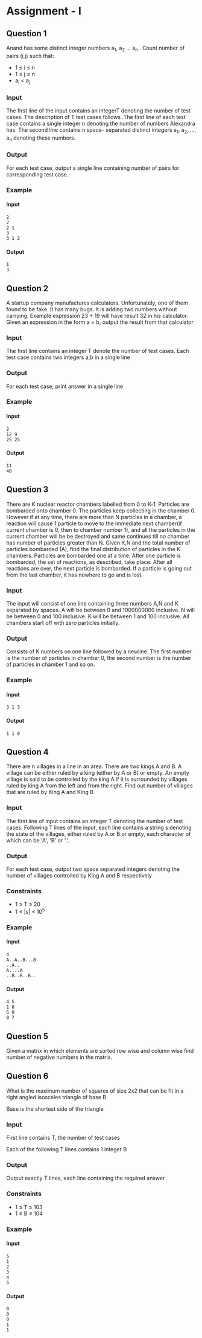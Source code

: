 # Assignment - I


## Question 1

Anand has some distinct integer numbers a<sub>1</sub>, a<sub>2</sub> ... a<sub>n</sub> . Count number of pairs (i,j) such that:

* 1 &le; i &le; n
* 1 &le; j &le; n
* a<sub>i</sub> &lt; a<sub>j</sub>

### Input

The first line of the input contains an integerT denoting the number of test cases. The
description of T test cases follows .The first line of each test case contains a single
integer n denoting the number of numbers Alexandra has. The second line contains n space-
separated distinct integers a<sub>1</sub>, a<sub>2</sub>, ..., a<sub>n</sub> denoting these numbers.

### Output

For each test case, output a single line containing number of pairs for corresponding test case.

### Example

#### Input

```
2
2
2 1
3
3 1 2
```

#### Output

```
1
3
```

## Question 2

A startup company manufactures calculators. Unfortunately, one of them found to be fake. It has
many bugs. It is adding two numbers without carrying. Example expression 23 + 19 will have result
32 in his calculator. Given an expression in the form a + b, output the result from that calculator

### Input

The first line contains an integer T denote the number of test cases. Each test case contains two integers
a,b in a single line

### Output

For each test case, print answer in a single line

### Example

#### Input

```
2
12 9
25 25
```

#### Output

```
11
40
```

## Question 3

There are K nuclear reactor chambers labelled from 0 to K-1. Particles are bombarded onto
chamber 0. The particles keep collecting in the chamber 0. However if at any time, there are
more than N particles in a chamber, a reaction will cause 1 particle to move to the immediate
next chamber(if current chamber is 0, then to chamber number 1), and all the particles in the
current chamber will be be destroyed and same continues till no chamber has number of
particles greater than N. Given K,N and the total number of particles bombarded (A), find the final
distribution of particles in the K chambers. Particles are bombarded one at a time. After one
particle is bombarded, the set of reactions, as described, take place. After all reactions are over,
the next particle is bombarded. If a particle is going out from the last chamber, it has nowhere to
go and is lost.

### Input

The input will consist of one line containing three numbers A,N and K separated by spaces. A will
be between 0 and 1000000000 inclusive. N will be between 0 and 100 inclusive. K will be
between 1 and 100 inclusive. All chambers start off with zero particles initially.

### Output

Consists of K numbers on one line followed by a newline. The first number is the number of
particles in chamber 0, the second number is the number of particles in chamber 1 and so on.

### Example

#### Input

`3 1 3`

#### Output

`1 1 0`

## Question 4

There are n villages in a line in an area. There are two kings A and B. A village can be either ruled
by a king (either by A or B) or empty. An empty village is said to be controlled by the king A if it is
surrounded by villages ruled by king A from the left and from the right. Find out number of villages that
are ruled by King A and King B

### Input

The first line of input contains an integer T denoting the number of test cases.
Following T lines of the input, each line contains a string s denoting the state of the
villages, either ruled by A or B or empty, each character of which can be 'A', 'B' or '.'.

### Output

For each test case, output two space separated integers denoting the number of villages
controlled by King A and B respectively

### Constraints

* 1 &le; T &le; 20
* 1 &le; |s| &le; 10<sup>5</sup>

### Example

#### Input

```
4
A..A..B...B
..A..
A....A
..B..B..B..
```

#### Output

```
4 5
1 0
6 0
0 7
```

## Question 5

Given a matrix in which elements are sorted row wise and column wise find number of negative
numbers in the matrix.

## Question 6

What is the maximum number of squares of size 2x2 that can be fit in a right angled isosceles triangle
of base B

Base is the shortest side of the triangle

### Input

First line contains T, the number of test cases

Each of the following T lines contains 1 integer B

### Output

Output exactly T lines, each line containing the required answer

### Constraints

* 1 &le; T &le; 103
* 1 &le; B &le; 104

### Example

#### Input

```
5
1
2
3
4
5
```

#### Output

```
0
0
0
1
1
```
